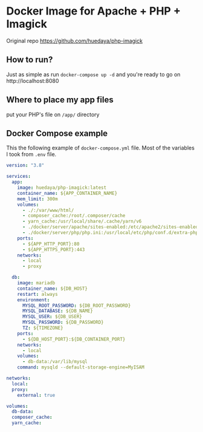 # Docker Image for Apache + PHP + Imagick
Original repo https://github.com/huedaya/php-imagick

## How to run?
Just as simple as run `docker-compose up -d` and you're ready to go on http://localhost:8080

## Where to place my app files 
put your PHP's file on `/app/` directory

## Docker Compose example
This the following example of `docker-compose.yml` file. 
Most of the variables I took from `.env` file.
```yaml
version: "3.8"

services:
  app:
    image: huedaya/php-imagick:latest
    container_name: ${APP_CONTAINER_NAME}
    mem_limit: 300m
    volumes:
      - ./:/var/www/html/
      - composer_cache:/root/.composer/cache
      - yarn_cache:/usr/local/share/.cache/yarn/v6
      - ./docker/server/apache/sites-enabled:/etc/apache2/sites-enabled
      - ./docker/server/php/php.ini:/usr/local/etc/php/conf.d/extra-php-config.ini
    ports:
      - ${APP_HTTP_PORT}:80
      - ${APP_HTTPS_PORT}:443
    networks:
      - local
      - proxy

  db:
    image: mariadb
    container_name: ${DB_HOST}
    restart: always
    environment:
      MYSQL_ROOT_PASSWORD: ${DB_ROOT_PASSWORD}
      MYSQL_DATABASE: ${DB_NAME}
      MYSQL_USER: ${DB_USER}
      MYSQL_PASSWORD: ${DB_PASSWORD}
      TZ: ${TIMEZONE}
    ports:
      - ${DB_HOST_PORT}:${DB_CONTAINER_PORT}
    networks:
      - local
    volumes:
      - db-data:/var/lib/mysql
    command: mysqld --default-storage-engine=MyISAM

networks:
  local:
  proxy:
    external: true

volumes:
  db-data:
  composer_cache:
  yarn_cache:

```

